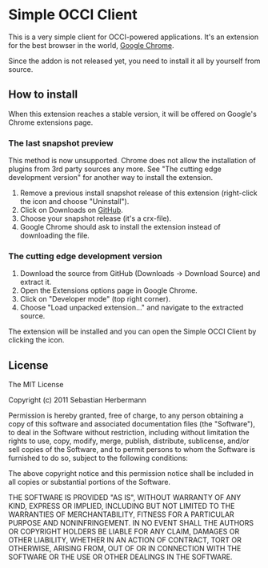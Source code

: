 # Simple OCCI Client

This is a very simple client for OCCI-powered applications. It's an extension for the best browser in the world, [Google Chrome](http://www.google.com/chrome).

Since the addon is not released yet, you need to install it all by yourself from source.

## How to install

When this extension reaches a stable version, it will be offered on Google's Chrome extensions page.

### The last snapshot preview

This method is now unsupported. Chrome does not allow the installation of plugins from 3rd party sources any more.
See "The cutting edge development version" for another way to install the extension.

1. Remove a previous install snapshot release of this extension (right-click the icon and choose "Uninstall").
1. Click on Downloads on [GitHub](https://github.com/acetous/Simple-OCCI-Client).
1. Choose your snapshot release (it's a crx-file).
1. Google Chrome should ask to install the extension instead of downloading the file.

### The cutting edge development version

1. Download the source from GitHub (Downloads -> Download Source) and extract it.
1. Open the Extensions options page in Google Chrome.
1. Click on "Developer mode" (top right corner).
1. Choose "Load unpacked extension..." and navigate to the extracted source.

The extension will be installed and you can open the Simple OCCI Client by clicking the icon.

## License

The MIT License

Copyright (c) 2011 Sebastian Herbermann

Permission is hereby granted, free of charge, to any person obtaining a copy
of this software and associated documentation files (the "Software"), to deal
in the Software without restriction, including without limitation the rights
to use, copy, modify, merge, publish, distribute, sublicense, and/or sell
copies of the Software, and to permit persons to whom the Software is
furnished to do so, subject to the following conditions:

The above copyright notice and this permission notice shall be included in
all copies or substantial portions of the Software.

THE SOFTWARE IS PROVIDED "AS IS", WITHOUT WARRANTY OF ANY KIND, EXPRESS OR
IMPLIED, INCLUDING BUT NOT LIMITED TO THE WARRANTIES OF MERCHANTABILITY,
FITNESS FOR A PARTICULAR PURPOSE AND NONINFRINGEMENT. IN NO EVENT SHALL THE
AUTHORS OR COPYRIGHT HOLDERS BE LIABLE FOR ANY CLAIM, DAMAGES OR OTHER
LIABILITY, WHETHER IN AN ACTION OF CONTRACT, TORT OR OTHERWISE, ARISING FROM,
OUT OF OR IN CONNECTION WITH THE SOFTWARE OR THE USE OR OTHER DEALINGS IN
THE SOFTWARE.
